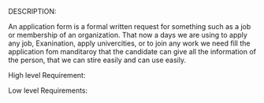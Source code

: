DESCRIPTION:

An application form is a formal written request for something such as a job or membership of an organization. That now a days we are using to apply any job, Exanination, apply univercities, or to join any work we need fill the application fom manditaroy that the candidate can give all the information of the person, that we can stire easily and can use easily.

High level Requirement:



Low level Requirements:



